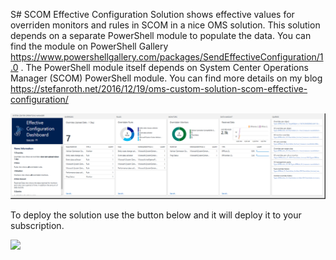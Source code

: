 S# SCOM Effective Configuration
Solution shows effective values for overriden monitors and rules in SCOM in a nice OMS solution. This solution depends on a separate PowerShell module to populate the data. You can find the module on PowerShell Gallery https://www.powershellgallery.com/packages/SendEffectiveConfiguration/1.0 . The PowerShell module itself depends on System Center Operations Manager (SCOM) PowerShell module. You can find more details on my blog https://stefanroth.net/2016/12/19/oms-custom-solution-scom-effective-configuration/

![ScreenShot](https://raw.githubusercontent.com/stefanrothnet/SCOM-Effective-Configuration/master/images/screenshot.png)

To deploy the solution use the button below and it will deploy it to your subscription.

<a href="https://portal.azure.com/#create/Microsoft.Template/uri/https%3A%2F%2Fraw.githubusercontent.com%2Fstefanrothnet%2FSCOM-Effective-Configuration%2Fmaster%2Fazuredeploy.json" target="_blank">  <img src="http://azuredeploy.net/deploybutton.png"/></a>




